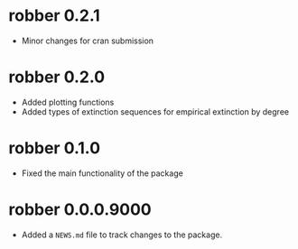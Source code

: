 # robber 0.2.1
* Minor changes for cran submission

# robber 0.2.0

* Added plotting functions
* Added types of extinction sequences for empirical extinction by degree
  
# robber 0.1.0
 
* Fixed the main functionality of the package

# robber 0.0.0.9000

* Added a `NEWS.md` file to track changes to the package.
